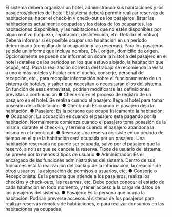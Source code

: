 

El sistema deberá organizar un hotel, administrando sus habitaciones y los pasajeros/clientes
del hotel. El sistema deberá permitir realizar reservas de habitaciones, hacer el check-in y
check-out de los pasajeros, listar las habitaciones actualmente ocupadas y los datos de los
ocupantes, las habitaciones disponibles, y las habitaciones que no estén disponibles por algún
motivo (limpieza, reparación, desinfección, etc. Detallar el motivo).
Deberá informar si es posible ocupar una habitación en un período determinado (consultando la
ocupación y las reservas). Para los pasajeros se pide un informe que incluya nombre, DNI,
origen, domicilio de origen. Opcionalmente se puede dar información sobre la historia del
pasajero en el hotel (detalles de los períodos en los que estuvo alojado, la habitación que
ocupó, etc). Para la realización correcta del trabajo se recomienda la visita a uno o más hoteles
y hablar con el dueño, conserje, personal de recepción, etc., para recopilar información sobre el
funcionamiento de un sistema de hoteles, y saber que necesitan o necesitarán ellos del
sistema. En función de esas entrevistas, podrían modificarse las definiciones previstas a
continuación
● Check-in: Es el proceso de registro de un pasajero en el hotel. Se realiza cuando el
pasajero llega al hotel para tomar posesión de la habitación.
● Check-out: Es cuando el pasajero deja la habitación.
● Pasajero: Es la persona que ocupa físicamente la habitación.
● Ocupación: La ocupación es cuando el pasajero está pagando por la habitación.
Normalmente comienza cuando el pasajero toma posesión de la misma, durante el
check-in, y termina cuando el pasajero abandona la misma en el check-out.
● Reserva: Una reserva consiste en un período de tiempo en el que la habitación será
ocupada por un pasajero. Una habitación reservada no puede ser ocupada, salvo por el
pasajero que la reservó, a no ser que se cancele la reserva.
Tipos de usuario del sistema: se prevén por lo menos 3 tipos de usuario
● Administrador: Es el encargado de las funciones administrativas del sistema. Dentro de
sus funciones está la realización del backup de la información, la creación de otros
usuarios, la asignación de permisos a usuarios, etc.
● Conserje o Recepcionista: Es la persona que atiende a los pasajeros, realiza los checkins y check-outs, las reservas, etc. Debe poder conocer el estado de cada habitación en
todo momento, y tener acceso a la carga de datos de los pasajeros del sistema.
● Pasajero: Es la persona que ocupa la habitación. Podrían preverse accesos al sistema
de los pasajeros para realizar reservas remotas de habitaciones, o para realizar
consumos en las habitaciones ya ocupadas

